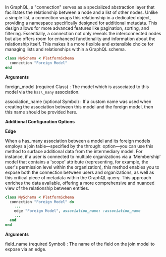 In GraphQL, a "connection" serves as a specialized abstraction layer
that facilitates the relationship between a node and a list of other
nodes. Unlike a simple list, a connection wraps this relationship in
a dedicated object, providing a namespace specifically designed for
additional metadata. This design allows for more advanced features
like pagination, sorting, and filtering. Essentially, a connection
not only reveals the interconnected nodes but also offers room for
enhanced functionality and information about the relationship itself.
This makes it a more flexible and extensible choice for managing lists
and relationships within a GraphQL schema.

```ruby
class MySchema < PlatformSchema
  connection "Foreign Model"
end

```

**Arguments**

foreign\_model (required Class)
:   The model which is associated to this model via the `has\_many` association.

association\_name (optional Symbol)
:   If a custom name was used when creating the association between this model and the foreign model, then this name should be provided here.

**Additional Configuration Options**

**Edge**

When a has\_many association between a model and its foreign models
employs a join table—specified by the through: option—you can use this
method to surface additional data from the intermediary model. For
instance, if a user is connected to multiple organizations via a
'Membership' model that contains a 'scope' attribute (representing, for
example, the user's permission level within the organization), this
method enables you to expose both the connection between users and
organizations, as well as this critical piece of metadata within the
GraphQL query. This approach enriches the data available, offering a
more comprehensive and nuanced view of the relationship between entities.

```ruby
class MySchema < PlatformSchema
  connection "Foreign Model" do
    ...
    edge "Foreign Model", association_name: :association_name
    ...
  end
end

```

**Arguments**

field\_name (required Symbol)
:   The name of the field on the join model to expose via an edge.